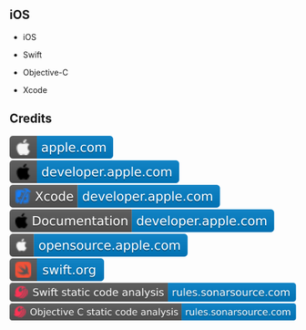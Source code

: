 iOS
---

- iOS

- Swift

- Objective-C

- Xcode

Credits
-------
[![image](
Credits/apple.com.svg)](https://apple.com/)  
[![image](
Credits/developer.apple.com.svg)](https://developer.apple.com/)  
[![image](
Credits/Xcode-developer.apple.com.svg)](https://developer.apple.com/xcode/)  
[![image](
Credits/Documentation-developer.apple.com.svg)](https://developer.apple.com/documentation/)  
[![image](
Credits/opensource.apple.com.svg)](https://opensource.apple.com/)  
[![image](
Credits/swift.org.svg)](https://swift.org/)  
[![image](
Credits/Swift-static-code-analysis-rules.sonarsource.com.svg)](https://rules.sonarsource.com/swift/)  
[![image](
Credits/Objective-C-static-code-analysis-rules.sonarsource.com.svg)](https://rules.sonarsource.com/objective-c/)